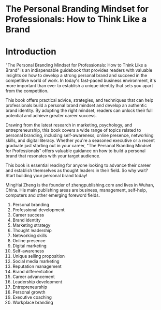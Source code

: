 # The Personal Branding Mindset for Professionals: How to Think Like a Brand

# Introduction

"The Personal Branding Mindset for Professionals: How to Think Like a Brand" is an indispensable guidebook that provides readers with valuable insights on how to develop a strong personal brand and succeed in the competitive world of work. In today's fast-paced business environment, it's more important than ever to establish a unique identity that sets you apart from the competition.

This book offers practical advice, strategies, and techniques that can help professionals build a personal brand mindset and develop an authentic brand identity. By adopting the right mindset, readers can unlock their full potential and achieve greater career success.

Drawing from the latest research in marketing, psychology, and entrepreneurship, this book covers a wide range of topics related to personal branding, including self-awareness, online presence, networking skills, and digital literacy. Whether you're a seasoned executive or a recent graduate just starting out in your career, "The Personal Branding Mindset for Professionals" offers valuable guidance on how to build a personal brand that resonates with your target audience.

This book is essential reading for anyone looking to advance their career and establish themselves as thought leaders in their field. So why wait? Start building your personal brand today!


MingHai Zheng is the founder of zhengpublishing.com and lives in Wuhan, China. His main publishing areas are business, management, self-help, computers and other emerging foreword fields.



1. Personal branding
2. Professional development
3. Career success
4. Brand identity
5. Marketing strategy
6. Thought leadership
7. Networking skills
8. Online presence
9. Digital marketing
10. Self-awareness
11. Unique selling proposition
12. Social media marketing
13. Reputation management
14. Brand differentiation
15. Career advancement
16. Leadership development
17. Entrepreneurship
18. Personal growth
19. Executive coaching
20. Workplace branding

